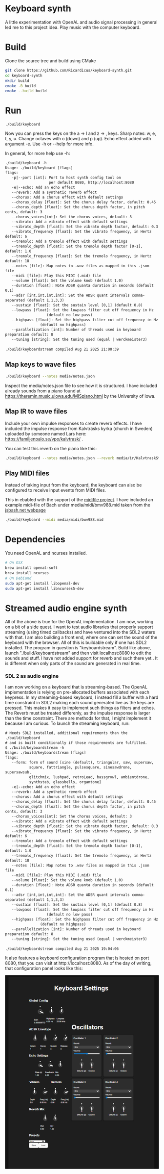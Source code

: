 # Keyboard synth

A little experimentation with OpenAL and audio signal processing in general led me to this
project idea. Play music with the computer keyboard.


# Build

Clone the source tree and build using CMake

```bash
git clone https://github.com/Ricardicus/keyboard-synth.git
cd keyboard-synth
mkdir build
cmake -B build
cmake --build build
```

# Run 

```
./build/keyboard
```

Now you can press the keys on the a -> l and z -> , keys. Sharp notes: w, e, t, y, u. 
Change octaves with o (down) and p (up). Echo effect added with argument -e.
Use -h or --help for more info.

In general, for more help use -h:

```text
./build/keyboard -h
Usage: ./build/keyboard [flags]
flags:
   -p|--port [int]: Port to host synth config tool on
                    per default 8080, http://localhost:8080
   -e|--echo: Add an echo effect
   --reverb: Add a synthetic reverb effect
   --chorus: Add a chorus effect with default settings
   --chorus_delay [float]: Set the chorus delay factor, default: 0.45
   --chorus_depth [float]: Set the chorus depth factor, in pitch cents, default: 3
   --chorus_voices[int]: Set the chorus voices, default: 3
   --vibrato: Add a vibrato effect with default settings
   --vibrato_depth [float]: Set the vibrato depth factor, default: 0.3
   --vibrato_frequency [float]: Set the vibrato frequency, in Hertz  default: 6
   --tremolo: Add a tremolo effect with default settings
   --tremolo_depth [float]: Set the tremolo depth factor [0-1], default: 1.0
   --tremolo_frequency [float]: Set the tremolo frequency, in Hertz  default: 18
   --notes [file]: Map notes to .wav files as mapped in this .json file
   --midi [file]: Play this MIDI (.mid) file
   --volume [float]: Set the volume knob (default 1.0)
   --duration [float]: Note ADSR quanta duration in seconds (default 0.1)
   --adsr [int,int,int,int]: Set the ADSR quant intervals comma-separated (default 1,1,3,3)
   --sustain [float]: Set the sustain level [0,1] (default 0.8)
   --lowpass [float]: Set the lowpass filter cut off frequency in Hz
                   (default no low pass)
   --highpass [float]: Set the highpass filter cut off frequency in Hz
                (default no highpass)
   --parallelization [int]: Number of threads used in keyboard preparation default: 8
   --tuning [string]: Set the tuning used (equal | werckmeister3)

./build/keyboardstream compiled Aug 21 2025 21:00:39
```

## Map keys to wave files

```bash
./build/keyboard --notes media/notes.json
```

Inspect the media/notes.json file to see how it is structured.
I have included already sounds from a piano found at https://theremin.music.uiowa.edu/MISpiano.html
by the University of Iowa. 

## Map IR to wave files

Include your own impulse responses to create reverb effects.
I have included the impulse response from Kalvträsks kyrka (church in Sweden) uploaded by
someone named Lars here: https://familjenpalo.se/vpo/kalvtrask/ .

You can test this reverb on the piano like this:

```bash
./build/keyboard --notes media/notes.json --reverb media/ir/KalvtraskStereo16bps-44100.wav
```

## Play MIDI files

Instead of taking input from the keyboard, the keyboard can also be configured to
receive input events from MIDI files.

This in ebabled with the support of the [midifile project](https://github.com/craigsapp/midifile).
I have included an example midi-file of Bach under media/midi/bmv988.mid
taken from the [jsbash.net webpage](http://www.jsbach.net/midi/midi_goldbergvariations.html)

```bash
./build/keyboard --midi media/midi/bwv988.mid
```

# Dependencies

You need OpenAL and ncurses installed.

```bash
# On OSX
brew install openal-soft
brew install ncurses
# On Debiand
sudo apt-get install libopenal-dev
sudo apt-get install libncurses5-dev
```

# Streamed audio engine synth

All of the above is true for the OpenAL implementation. I am now, working on a bit of a side quest.
I want to test audio libraries that properly support streaming (using timed callbacks) and
have ventured into the SDL2 waters with that. I am also building a front end, where one can set
the sound of the keyboard with the browser. All of this is buildable only if one has SDL2 installed.
The program in question is "keyboardstream". Build like above, launch "./build/keyboardstream" and then visit localhost:8080 to edit the sounds and stuff. I have not added support for reverb and such there yet.. It is different when only parts of the sound are generated in real time. 

### SDL 2 as audio engine 

I am now working on a keyboard that is streaming-based. The OpenAL implementation is relying on pre-allocated buffers
associated with each keypress. In my streaming-based keyboard, I instead fill a buffer with a hard time constraint in SDL2 making each sound generated live as the keys are pressed. This makes it easy to implement such things as filters and echos. The Reverb must be treated differenly, as the impulse response is larger than the time constraint. There are methods for that, I might implement it because I am curious. To launch the streaming keyboard, run:

```
# Needs SDL2 installed, additional requirements than the ./build/keyboard
# and is built conditionally if those requirements are fulfilled.
$ ./build/keyboardstream -h
Usage: ./build/keyboardstream [flags]
flags:
   --form: form of sound [sine (default), triangular, saw, supersaw,
           square, fattriangle, pulsesquare, sinesawdrone, supersawsub,
           glitchmix, lushpad, retroLead, bassgrowl, ambientdrone,
           synthstab, glassbells, organtone]
   -e|--echo: Add an echo effect
   --reverb: Add a synthetic reverb effect
   --chorus: Add a chorus effect with default settings
   --chorus_delay [float]: Set the chorus delay factor, default: 0.45
   --chorus_depth [float]: Set the chorus depth factor, in pitch cents, default: 3
   --chorus_voices[int]: Set the chorus voices, default: 3
   --vibrato: Add a vibrato effect with default settings
   --vibrato_depth [float]: Set the vibrato depth factor, default: 0.3
   --vibrato_frequency [float]: Set the vibrato frequency, in Hertz  default: 6
   --tremolo: Add a tremolo effect with default settings
   --tremolo_depth [float]: Set the tremolo depth factor [0-1], default: 1.0
   --tremolo_frequency [float]: Set the tremolo frequency, in Hertz  default: 18
   --notes [file]: Map notes to .wav files as mapped in this .json file
   --midi [file]: Play this MIDI (.mid) file
   --volume [float]: Set the volume knob (default 1.0)
   --duration [float]: Note ADSR quanta duration in seconds (default 0.1)
   --adsr [int,int,int,int]: Set the ADSR quant intervals comma-separated (default 1,1,3,3)
   --sustain [float]: Set the sustain level [0,1] (default 0.8)
   --lowpass [float]: Set the lowpass filter cut off frequency in Hz
                   (default no low pass)
   --highpass [float]: Set the highpass filter cut off frequency in Hz
                (default no highpass)
   --parallelization [int]: Number of threads used in keyboard preparation default: 8
   --tuning [string]: Set the tuning used (equal | werckmeister3)

./build/keyboardstream compiled Aug 21 2025 19:04:06
```

It also features a keyboard configuration program that is hosted on port 8080, that you can visit at http://localhost:8080. As of the day of writing, that configuration panel looks like this:


![Keyboard Config](media/images/keyboardconf.png)


